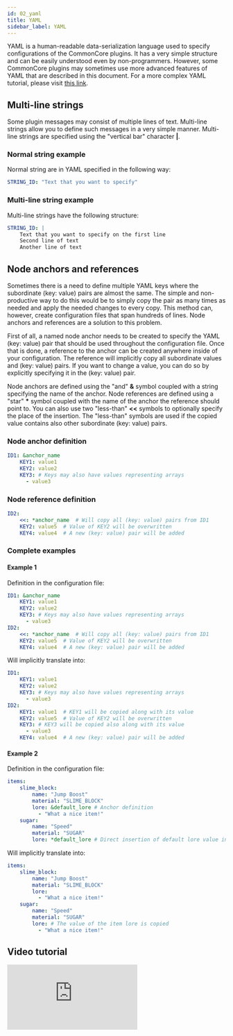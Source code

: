 ```yaml
---
id: 02_yaml
title: YAML
sidebar_label: YAML
---
```


YAML is a human-readable data-serialization language used to specify configurations of the CommonCore plugins. It has a very simple structure and can be easily understood even by non-programmers. However, some CommonCore plugins may sometimes use more advanced features of YAML that are described in this document. For a more complex YAML tutorial, please visit [this link](https://www.tutorialspoint.com/yaml/index.htm).

## Multi-line strings
Some plugin messages may consist of multiple lines of text. Multi-line strings allow you to define such messages in a very simple manner.
Multi-line strings are specified using the "vertical bar" character **|**.

### Normal string example
Normal string are in YAML specified in the following way:
```yml
STRING_ID: "Text that you want to specify"
```

### Multi-line string example
Multi-line strings have the following structure:
```yml
STRING_ID: |
    Text that you want to specify on the first line
    Second line of text
    Another line of text
```

## Node anchors and references
Sometimes there is a need to define multiple YAML keys where the subordinate (key: value) pairs are almost the same. The simple and non-productive way to do this would be to simply copy the pair as many times as needed and apply the needed changes to every copy. This method can, however, create configuration files that span hundreds of lines. Node anchors and references are a solution to this problem.

First of all, a named node anchor needs to be created to specify the YAML (key: value) pair that should be used throughout the configuration file. Once that is done, a reference to the anchor can be created anywhere inside of your configuration. The reference will implicitly copy all subordinate values and (key: value) pairs. If you want to change a value, you can do so by explicitly specifying it in the (key: value) pair.

Node anchors are defined using the "and" **&** symbol coupled with a string specifying the name of the anchor. Node references are defined using a "star" **\*** symbol coupled with the name of the anchor the reference should point to. You can also use two "less-than" **<<** symbols to optionally specify the place of the insertion. The "less-than" symbols are used if the copied value contains also other subordinate (key: value) pairs.

### Node anchor definition
```yml
ID1: &anchor_name
    KEY1: value1
    KEY2: value2
    KEY3: # Keys may also have values representing arrays
      - value3
```

### Node reference definition
```yml
ID2:
    <<: *anchor_name  # Will copy all (key: value) pairs from ID1
    KEY2: value5  # Value of KEY2 will be overwritten
    KEY4: value4  # A new (key: value) pair will be added
```

### Complete examples
#### Example 1
Definition in the configuration file:
```yml
ID1: &anchor_name
    KEY1: value1
    KEY2: value2
    KEY3: # Keys may also have values representing arrays
      - value3
ID2:
    <<: *anchor_name  # Will copy all (key: value) pairs from ID1
    KEY2: value5  # Value of KEY2 will be overwritten
    KEY4: value4  # A new (key: value) pair will be added
```
Will implicitly translate into:
```yml
ID1:
    KEY1: value1
    KEY2: value2
    KEY3: # Keys may also have values representing arrays
      - value3
ID2:
    KEY1: value1  # KEY1 will be copied along with its value
    KEY2: value5  # Value of KEY2 will be overwritten
    KEY3: # KEY3 will be copied also along with its value
      - value3
    KEY4: value4  # A new (key: value) pair will be added
```

#### Example 2
Definition in the configuration file:
```yml
items:
    slime_block:
        name: "Jump Boost"
        material: "SLIME_BLOCK"
        lore: &default_lore # Anchor definition
          - "What a nice item!"
    sugar:
        name: "Speed"
        material: "SUGAR"
        lore: *default_lore # Direct insertion of default lore value into the key
```
Will implicitly translate into:
```yml
items:
    slime_block:
        name: "Jump Boost"
        material: "SLIME_BLOCK"
        lore:
          - "What a nice item!"
    sugar:
        name: "Speed"
        material: "SUGAR"
        lore: # The value of the item lore is copied
          - "What a nice item!"
```

## Video tutorial
<div style={{position: "relative", paddingBottom: "56.25%", paddingTop: "25px", height: 0}}>
<iframe style={{position: "absolute", top: "0", left: "0", width: "100%", height: "100%"}} src="https://www.youtube.com/embed/gUPoq7Z0NRw" frameborder="0" allow="accelerometer; encrypted-media; gyroscope; picture-in-picture" allowfullscreen></iframe>
</div>
